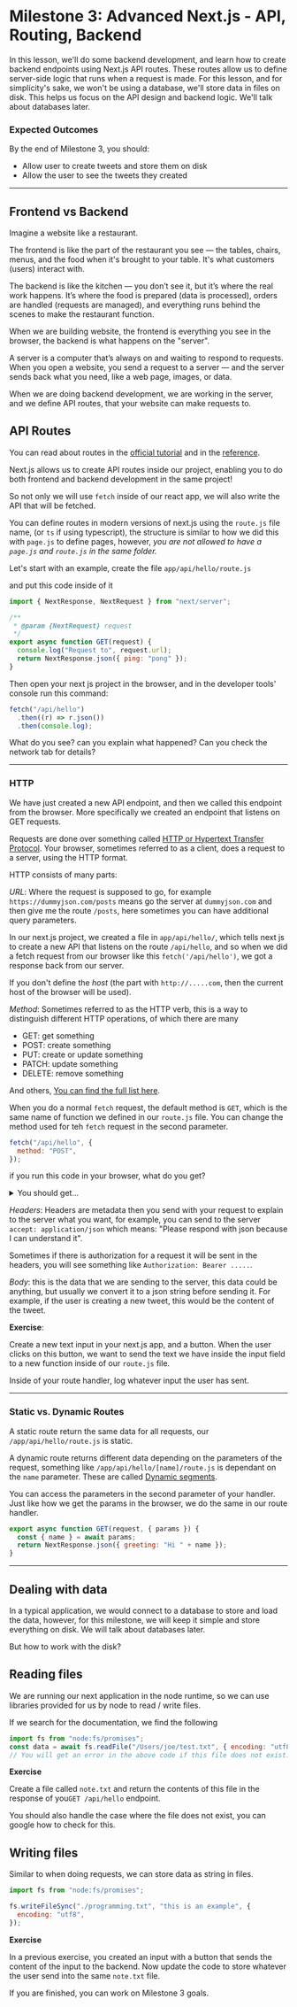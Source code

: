 # **Milestone 3: Advanced Next.js - API, Routing, Backend**

In this lesson, we'll do some backend development, and learn how to create backend endpoints using Next.js API routes. These routes allow us to define server-side logic that runs when a request is made. For this lesson, and for simplicity's sake, we won't be using a database, we'll store data in files on disk. This helps us focus on the API design and backend logic. We'll talk about databases later.

### Expected Outcomes

By the end of Milestone 3, you should:

- Allow user to create tweets and store them on disk
- Allow the user to see the tweets they created

---

## Frontend vs Backend

Imagine a website like a restaurant.

The frontend is like the part of the restaurant you see — the tables, chairs, menus, and the food when it's brought to your table. It's what customers (users) interact with.

The backend is like the kitchen — you don’t see it, but it’s where the real work happens. It’s where the food is prepared (data is processed), orders are handled (requests are managed), and everything runs behind the scenes to make the restaurant function.

When we are building website, the frontend is everything you see in the browser, the backend is what happens on the "server".

A server is a computer that’s always on and waiting to respond to requests. When you open a website, you send a request to a server — and the server sends back what you need, like a web page, images, or data.

When we are doing backend development, we are working in the server, and we define API routes, that your website can make requests to.

## API Routes

You can read about routes in the [official tutorial](https://nextjs.org/docs/app/building-your-application/routing/route-handlers) and in the [reference](https://nextjs.org/docs/app/api-reference/file-conventions/route).

Next.js allows us to create API routes inside our project, enabling you to do both frontend and backend development in the same project!

So not only we will use `fetch` inside of our react app, we will also write the API that will be fetched.

You can define routes in modern versions of next.js using the `route.js` file name, (or `ts` if using typescript), the structure is similar to how we did this with `page.js` to define pages, however, _you are not allowed to have a `page.js` and `route.js` in the same folder._

Let's start with an example, create the file `app/api/hello/route.js`

and put this code inside of it

```js
import { NextResponse, NextRequest } from "next/server";

/**
 * @param {NextRequest} request
 */
export async function GET(request) {
  console.log("Request to", request.url);
  return NextResponse.json({ ping: "pong" });
}
```

Then open your next js project in the browser, and in the developer tools' console run this command:

```js
fetch("/api/hello")
  .then((r) => r.json())
  .then(console.log);
```

What do you see? can you explain what happened? Can you check the network tab for details?

---

### HTTP

We have just created a new API endpoint, and then we called this endpoint from the browser. More specifically we created an endpoint that listens on GET requests.

Requests are done over something called [HTTP or Hypertext Transfer Protocol](https://developer.mozilla.org/en-US/docs/Web/HTTP). Your browser, sometimes referred to as a client, does a request to a server, using the HTTP format.

HTTP consists of many parts:

_URL_: Where the request is supposed to go, for example `https://dummyjson.com/posts` means go the server at `dummyjson.com` and then give me the route `/posts`, here sometimes you can have additional query parameters.

In our next.js project, we created a file in `app/api/hello/`, which tells next js to create a new API that listens on the route `/api/hello`, and so when we did a fetch request from our browser like this `fetch('/api/hello')`, we got a response back from our server.

If you don't define the _host_ (the part with `http://.....com`, then the current host of the browser will be used).

_Method_: Sometimes referred to as the HTTP verb, this is a way to distinguish different HTTP operations, of which there are many

- GET: get something
- POST: create something
- PUT: create or update something
- PATCH: update something
- DELETE: remove something

And others, [You can find the full list here](https://developer.mozilla.org/en-US/docs/Web/HTTP/Reference/Methods).

When you do a normal `fetch` request, the default method is `GET`, which is the same name of function we defined in our `route.js` file. You can change the method used for teh `fetch` request in the second parameter.

```js
fetch("/api/hello", {
  method: "POST",
});
```

if you run this code in your browser, what do you get?

<details>
 <summary>You should get...</summary>

An HTTP 405 Error, Method not allowed, why?

</details>

_Headers_: Headers are metadata then you send with your request to explain to the server what you want, for example, you can send to the server `accept: application/json` which means: "Please respond with json because I can understand it".

Sometimes if there is authorization for a request it will be sent in the headers, you will see something like `Authorization: Bearer .....`.

_Body_: this is the data that we are sending to the server, this data could be anything, but usually we convert it to a json string before sending it. For example, if the user is creating a new tweet, this would be the content of the tweet.

**Exercise**:

Create a new text input in your next.js app, and a button.
When the user clicks on this button, we want to send the text we have inside the input field to a new function inside of our `route.js` file.

Inside of your route handler, log whatever input the user has sent.

---

### Static vs. Dynamic Routes

A static route return the same data for all requests, our `/app/api/hello/route.js` is static.

A dynamic route returns different data depending on the parameters of the request, something like `/app/api/hello/[name]/route.js` is dependant on the `name` parameter. These are called [Dynamic segments](https://nextjs.org/docs/app/building-your-application/routing/dynamic-routes).

You can access the parameters in the second parameter of your handler. Just like how we get the params in the browser, we do the same in our route handler.

```js
export async function GET(request, { params }) {
  const { name } = await params;
  return NextResponse.json({ greeting: "Hi " + name });
}
```

---

## Dealing with data

In a typical application, we would connect to a database to store and load the data, however, for this milestone, we will keep it simple and store everything on disk. We will talk about databases later.

But how to work with the disk?

## Reading files

We are running our next application in the node runtime, so we can use libraries provided for us by node to read / write files.

If we search for the documentation, we find the following

```js
import fs from "node:fs/promises";
const data = await fs.readFile("/Users/joe/test.txt", { encoding: "utf8" });
// You will get an error in the above code if this file does not exist.
```

**Exercise**

Create a file called `note.txt` and return the contents of this file in the response of you`GET /api/hello` endpoint.

You should also handle the case where the file does not exist, you can google how to check for this.

## Writing files

Similar to when doing requests, we can store data as string in files.

```js
import fs from "node:fs/promises";

fs.writeFileSync("./programming.txt", "this is an example", {
  encoding: "utf8",
});
```

**Exercise**

In a previous exercise, you created an input with a button that sends the content of the input to the backend. Now update the code to store whatever the user send into the same `note.txt` file.

If you are finished, you can work on Milestone 3 goals.
